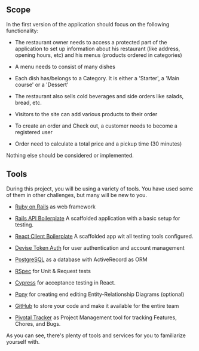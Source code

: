 
## Scope

In the first version of the application should focus on the following functionality:

- The restaurant owner needs to access a protected part of the application to set up information about his restaurant (like address, opening hours, etc) and his menus (products ordered in categories)

- A menu needs to consist of many dishes

- Each dish has/belongs to a Category. It is either a 'Starter', a 'Main course' or a 'Dessert'

- The restaurant also sells cold beverages and side orders like salads, bread, etc.  

- Visitors to the site can add various products to their order

- To create an order and Check out, a customer needs to become a registered user  

- Order need to calculate a total price and a pickup time (30 minutes)

Nothing else should be considered or implemented.

## Tools

During this project, you will be using a variety of tools. You have used some of them in other challenges, but many will be new to you.

- [Ruby on Rails](https://rubyonrails.org/) as web framework

- [Rails API Boilerplate](https://github.com/CraftAcademy/slowfood_api) A scaffolded application with a basic setup for testing.

- [React Client Boilerplate](https://github.com/CraftAcademy/slowfood_client) A scaffolded app wit all testing tools configured.  

- [Devise Token Auth](https://github.com/lynndylanhurley/devise_token_auth) for user authentication and account management

- [PostgreSQL](http://www.postgresql.org/) as a database with ActiveRecord as ORM

- [RSpec](http://rspec.info/) for Unit & Request tests

- [Cypress](https://docs.cypress.io/guides/overview/why-cypress.html) for acceptance testing in React.

- [Pony](https://editor.ponyorm.com/) for creating end editing Entity-Relationship Diagrams (optional)

- [GitHub](https://github.com/) to store your code and make it available for the entire team

- [Pivotal Tracker](https://www.pivotaltracker.com/) as Project Management tool for tracking Features, Chores, and Bugs.

As you can see, there's plenty of tools and services for you to familiarize yourself with.